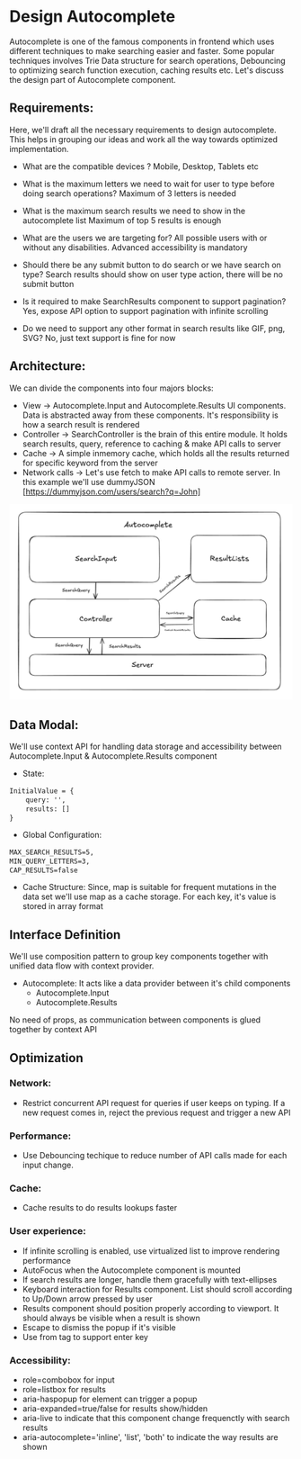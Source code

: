 <!-- @format -->

# Design Autocomplete

Autocomplete is one of the famous components in frontend which uses different techniques to make searching easier and faster. Some popular techniques involves Trie Data structure for search operations, Debouncing to optimizing search
function execution, caching results etc. Let's discuss the design part of Autocomplete component.

## Requirements:

Here, we'll draft all the necessary requirements to design autocomplete. This helps in grouping our ideas and work all the
way towards optimized implementation.

- What are the compatible devices ?
  Mobile, Desktop, Tablets etc

- What is the maximum letters we need to wait for user to type before doing search operations?
  Maximum of 3 letters is needed

- What is the maximum search results we need to show in the autocomplete list
  Maximum of top 5 results is enough

- What are the users we are targeting for?
  All possible users with or without any disabilities. Advanced accessibility is mandatory

- Should there be any submit button to do search or we have search on type?
  Search results should show on user type action, there will be no submit button

- Is it required to make SearchResults component to support pagination?
  Yes, expose API option to support pagination with infinite scrolling

- Do we need to support any other format in search results like GIF, png, SVG?
  No, just text support is fine for now

## Architecture:

We can divide the components into four majors blocks:

- View -> Autocomplete.Input and Autocomplete.Results UI components. Data is abstracted away from these components. It's responsibility is how a search result is rendered
- Controller -> SearchController is the brain of this entire module. It holds search results, query, reference to caching & make API calls to server
- Cache -> A simple inmemory cache, which holds all the results returned for specific keyword from the server
- Network calls -> Let's use fetch to make API calls to remote server. In this example we'll use dummyJSON [https://dummyjson.com/users/search?q=John]

![Autocomplete](https://github.com/gokulcodes/atoms/blob/main/src/components/Autocomplete/architecture.png 'Autocomplete Architecture')

## Data Modal:

We'll use context API for handling data storage and accessibility between Autocomplete.Input & Autocomplete.Results component

- State:

```
InitialValue = {
    query: '',
    results: []
}
```

- Global Configuration:

```
MAX_SEARCH_RESULTS=5,
MIN_QUERY_LETTERS=3,
CAP_RESULTS=false
```

- Cache Structure:
  Since, map is suitable for frequent mutations in the data set we'll use map as a cache storage. For each key, it's value is stored in array format

## Interface Definition

We'll use composition pattern to group key components together with unified data flow with context provider.

- Autocomplete: It acts like a data provider between it's child components
    - Autocomplete.Input
    - Autocomplete.Results

No need of props, as communication between components is glued together by context API

## Optimization

### Network:

- Restrict concurrent API request for queries if user keeps on typing. If a new request comes in, reject the previous request and trigger a new API

### Performance:

- Use Debouncing techique to reduce number of API calls made for each input change.

### Cache:

- Cache results to do results lookups faster

### User experience:

- If infinite scrolling is enabled, use virtualized list to improve rendering performance
- AutoFocus when the Autocomplete component is mounted
- If search results are longer, handle them gracefully with text-ellipses
- Keyboard interaction for Results component. List should scroll according to Up/Down arrow pressed by user
- Results component should position properly according to viewport. It should always be visible when a result is shown
- Escape to dismiss the popup if it's visible
- Use from tag to support enter key

### Accessibility:

- role=combobox for input
- role=listbox for results
- aria-haspopup for element can trigger a popup
- aria-expanded=true/false for results show/hidden
- aria-live to indicate that this component change frequenctly with search results
- aria-autocomplete='inline', 'list', 'both' to indicate the way results are shown
